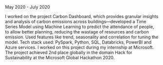 May 2020 - July 2020

I worked on the project Carbon Dashboard, which provides granular insights and analysis of carbon emissions across buildings—developed a Time Series Model using Machine Learning to predict the attendance of people, to allow better planning, reducing the wastage of resources and carbon emission. Used features like trend, seasonality and correlation for tuning the model. Tech stack used: PySpark, Python, SQL, Databricks, PowerBI and Azure services. I worked on this project during my internship at Microsoft. The project achieved 2nd place globally in the domain Hack for Sustainability at the Microsoft Global Hackathon 2020.

